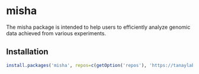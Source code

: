 misha
=====

The misha package is intended to help users to efficiently analyze
genomic data achieved from various experiments.

Installation
------------

``` r
install.packages('misha', repos=c(getOption('repos'), 'https://tanaylab.bitbucket.io/repo'))
```
